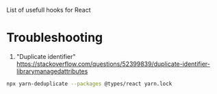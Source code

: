 List of usefull hooks for React

# Troubleshooting

1. "Duplicate identifier"
   https://stackoverflow.com/questions/52399839/duplicate-identifier-librarymanagedattributes

```bash
npx yarn-deduplicate --packages @types/react yarn.lock
```